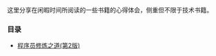 这里分享在闲暇时间所阅读的一些书籍的心得体会，侧重但不限于技术书籍。
### 目录
- [程序员修炼之道(第2版)](https://github.com/fengzhensheng/ReadingNotes/blob/main/src/content1.md)
